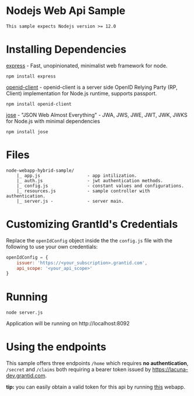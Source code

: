 # Nodejs Web Api Sample 

    This sample expects Nodejs version >= 12.0

# Installing Dependencies

[express](https://www.npmjs.com/package/express) - Fast, unopinionated, minimalist web framework for node.

    npm install express

[openid-client](https://www.npmjs.com/package/openid-client) - openid-client is a server side OpenID Relying Party (RP, Client) implementation for Node.js runtime, supports passport.

    npm install openid-client

[jose](https://www.npmjs.com/package/jose) - "JSON Web Almost Everything" - JWA, JWS, JWE, JWT, JWK, JWKS for Node.js with minimal dependencies

    npm install jose

# Files

    node-webapp-hybrid-sample/
        |_ app.js                  - app intilization.
        |_ auth.js                 - jwt authentication methods.
        |_ config.js               - constant values and configurations.
        |_ resources.js            - sample controller with authentication.
        |_ server.js -             - server main.

# Customizing GrantId's Credentials

Replace the `openIdConfig` object inside the the `config.js` file with the following to use your own credentials:

```javascript
openIdConfig = {
    issuer: 'https://<your_subscription>.grantid.com',
    api_scope: '<your_api_scope>'
}
```

# Running

    node server.js

Application will be running on http://localhost:8092

# Using the endpoints

This sample offers three endpoints `/home` which requires **no authentication**, `/secret` and `/claims` both requiring a bearer token
issued by https://lacuna-dev.grantid.com.

**tip:** you can easily obtain a valid token for this api by running [this](https://github.com/LacunaSoftware/GrantIdNodeSamples/tree/master/nodejs-webapp-code-sample) webapp.



